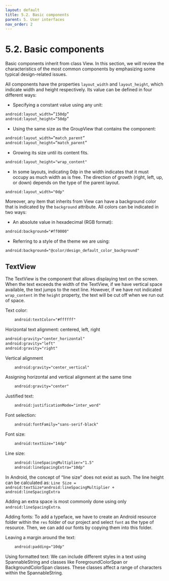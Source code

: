 ```yaml
---
layout: default
title: 5.2. Basic components
parent: 5. User interfaces
nav_order: 2
---
```


# 5.2. Basic components 

Basic components inherit from class View. In this section, we will review the characteristics of the most common components by emphasizing some typical design-related issues.

All components have the properties `layout_width` and `layout_height`, which indicate width and height respectively. Its value can be defined in four different ways: 

- Specifying a constant value using any unit:

```xml
android:layout_width=”150dp”
android:layout_height=”50dp”
```
- Using the same size as the GroupView that contains the component:

```xml
android:layout_width=”match_parent”
android:layout_height=”match_parent”
```

-	Growing its size until its content fits.

```xml
android:layout_height="wrap_content"
```

- In some layouts, indicating 0dp in the width indicates that it must occupy as much width as is free. The direction of growth (right, left, up, or down) depends on the type of the parent layout.

```xml
android:layout_width="0dp"
```

Moreover, any item that inherits from View can have a background color that is indicated by the `background` attribute. All colors can be indicated in two ways:

- An absolute value in hexadecimal (RGB format):

```xml
android:background="#ff0000"
```

- Referring to a style of the theme we are using:

```xml
android:background="@color/design_default_color_background"
```

## TextView

The TextView is the component that allows displaying text on the screen.  When the text exceeds the width of the TextView, if we have vertical space available, the text jumps to the next line. However, if we have not indicated `wrap_content` in the `height` property, the text will be cut off when we run out of space. 

Text color:
```xml
	android:textColor="#ffffff"
```

Horizontal text alignment: centered, left, right
```xml
android:gravity="center_horizontal"
android:gravity="left"
android:gravity="right"
```

Vertical alignment
```xml
	android:gravity="center_vertical"
```

Assigning horizontal and vertical alignment at the same time
```xml
	android:gravity="center"
```

Justified text: 
```xml
	android:justificationMode="inter_word"
```
Font selection:
```xml
	android:fontFamily="sans-serif-black"
```

Font size:
```xml
	android:textSize="14dp"
```
Line size:
```xml
	android:lineSpacingMultiplier="1.5"
	android:lineSpacingExtra="10dp"
```

In Android, the concept of “line size” does not exist as such. The line height can be calculated as: `Line Size = android:textSize*android:lineSpacingMultiplier + android:lineSpacingExtra`

Adding an extra space is most commonly done using only `android:lineSpacingExtra`.


Adding fonts:
To add a typeface, we have to create an Android resource folder within the `res` folder of our project and select `font` as the type of resource. Then, we can add our fonts by copying them into this folder. 

Leaving a margin around the text:
```xml
	android:padding="10dp"
```

Using formatted text:
We can include different styles in a text using  SpannableString and classes like ForegroundColorSpan or BackgroundColorSpan classes. These classes affect a range of characters within the SpannableString.
